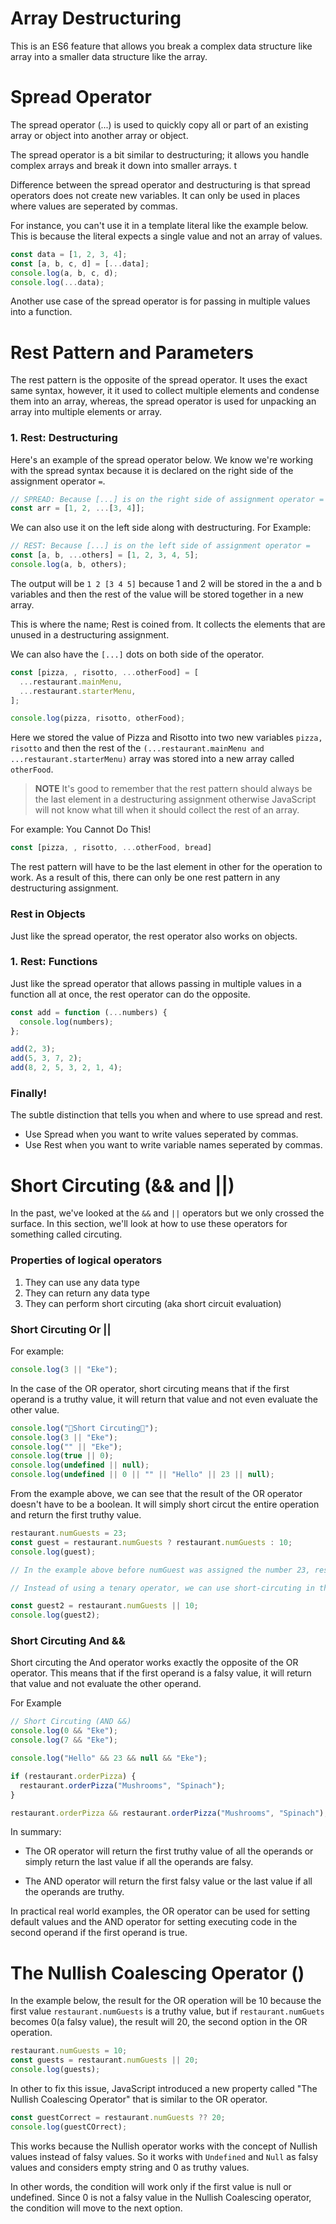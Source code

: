 # Array Destructuring

This is an ES6 feature that allows you break a complex data structure like array into a smaller data structure like the array.

# Spread Operator

The spread operator (...) is used to quickly copy all or part of an existing array or object into another array or object.

The spread operator is a bit similar to destructuring; it allows you handle complex arrays and break it down into smaller arrays. t

Difference between the spread operator and destructuring is that spread operators does not create new variables. It can only be used in places where values are seperated by commas.

For instance, you can't use it in a template literal like the example below. This is because the literal expects a single value and not an array of values.

```js
const data = [1, 2, 3, 4];
const [a, b, c, d] = [...data];
console.log(a, b, c, d);
console.log(...data);
```

Another use case of the spread operator is for passing in multiple values into a function.

# Rest Pattern and Parameters

The rest pattern is the opposite of the spread operator. It uses the exact same syntax, however, it it used to collect multiple elements and condense them into an array, whereas, the spread operator is used for unpacking an array into multiple elements or array.

### 1. Rest: Destructuring

Here's an example of the spread operator below. We know we're working with the spread syntax because it is declared on the right side of the assignment operator `=`.

```js
// SPREAD: Because [...] is on the right side of assignment operator =
const arr = [1, 2, ...[3, 4]];
```

We can also use it on the left side along with destructuring. For Example:

```js
// REST: Because [...] is on the left side of assignment operator =
const [a, b, ...others] = [1, 2, 3, 4, 5];
console.log(a, b, others);
```

The output will be `1 2 [3 4 5]` because 1 and 2 will be stored in the a and b variables and then the rest of the value will be stored together in a new array.

This is where the name; Rest is coined from. It collects the elements that are unused in a destructuring assignment.

We can also have the `[...]` dots on both side of the operator.

```js
const [pizza, , risotto, ...otherFood] = [
  ...restaurant.mainMenu,
  ...restaurant.starterMenu,
];

console.log(pizza, risotto, otherFood);
```

Here we stored the value of Pizza and Risotto into two new variables `pizza, risotto` and then the rest of the `(...restaurant.mainMenu and ...restaurant.starterMenu)` array was stored into a new array called `otherFood`.

> **NOTE**
> It's good to remember that the rest pattern should always be the last element in a destructuring assignment otherwise JavaScript will not know what till when it should collect the rest of an array.

For example: You Cannot Do This!

```js
const [pizza, , risotto, ...otherFood, bread]
```

The rest pattern will have to be the last element in other for the operation to work. As a result of this, there can only be one rest pattern in any destructuring assignment.

### Rest in Objects

Just like the spread operator, the rest operator also works on objects.

### 1. Rest: Functions

Just like the spread operator that allows passing in multiple values in a function all at once, the rest operator can do the opposite.

```js
const add = function (...numbers) {
  console.log(numbers);
};

add(2, 3);
add(5, 3, 7, 2);
add(8, 2, 5, 3, 2, 1, 4);
```

### Finally!

The subtle distinction that tells you when and where to use spread and rest.

- Use Spread when you want to write values seperated by commas.
- Use Rest when you want to write variable names seperated by commas.

# Short Circuting (&& and ||)

In the past, we've looked at the `&&` and `||` operators but we only crossed the surface. In this section, we'll look at how to use these operators for something called circuting.

### Properties of logical operators

1. They can use any data type
2. They can return any data type
3. They can perform short circuting (aka short circuit evaluation)

### Short Circuting Or ||

For example:

```js
console.log(3 || "Eke");
```

In the case of the OR operator, short circuting means that if the first operand is a truthy value, it will return that value and not even evaluate the other value.

```js
console.log("🔸Short Circuting🔸");
console.log(3 || "Eke");
console.log("" || "Eke");
console.log(true || 0);
console.log(undefined || null);
console.log(undefined || 0 || "" || "Hello" || 23 || null);
```

From the example above, we can see that the result of the OR operator doesn't have to be a boolean. It will simply short circut the entire operation and return the first truthy value.

```js
restaurant.numGuests = 23;
const guest = restaurant.numGuests ? restaurant.numGuests : 10;
console.log(guest);

// In the example above before numGuest was assigned the number 23, restaurant.numGuest was undefined, which makes it a falsy value. And as such the operand will skip to the next value which is 10.

// Instead of using a tenary operator, we can use short-circuting in the OR operator.

const guest2 = restaurant.numGuests || 10;
console.log(guest2);
```

### Short Circuting And &&

Short circuting the And operator works exactly the opposite of the OR operator. This means that if the first operand is a falsy value, it will return that value and not evaluate the other operand.

For Example

```js
// Short Circuting (AND &&)
console.log(0 && "Eke");
console.log(7 && "Eke");

console.log("Hello" && 23 && null && "Eke");

if (restaurant.orderPizza) {
  restaurant.orderPizza("Mushrooms", "Spinach");
}

restaurant.orderPizza && restaurant.orderPizza("Mushrooms", "Spinach");
```

In summary:

- The OR operator will return the first truthy value of all the operands or simply return the last value if all the operands are falsy.

- The AND operator will return the first falsy value or the last value if all the operands are truthy.

In practical real world examples, the OR operator can be used for setting default values and the AND operator for setting executing code in the second operand if the first operand is true.

# The Nullish Coalescing Operator ()

In the example below, the result for the OR operation will be 10 because the first value `restaurant.numGuests` is a truthy value, but if `restaurant.numGuets` becomes 0(a falsy value), the result will 20, the second option in the OR operation.

```js
restaurant.numGuests = 10;
const guests = restaurant.numGuests || 20;
console.log(guests);
```

In other to fix this issue, JavaScript introduced a new property called "The Nullish Coalescing Operator" that is similar to the OR operator.

```js
const guestCorrect = restaurant.numGuests ?? 20;
console.log(guestCOrrect);
```

This works because the Nullish operator works with the concept of Nullish values instead of falsy values. So it works with `Undefined` and `Null` as falsy values and considers empty string and 0 as truthy values.

In other words, the condition will work only if the first value is null or undefined. Since 0 is not a falsy value in the Nullish Coalescing operator, the condition will move to the next option.

